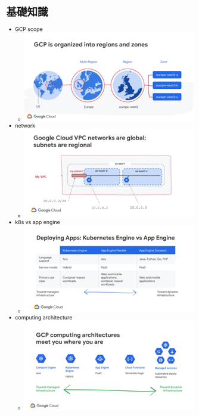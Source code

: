 # 基礎知識
- GCP scope
    - <img src="https://raw.githubusercontent.com/ShaqtinAFool/gitbook/master/img/cloud/gcp/scope.png" alt="drawing" width="700" board="1"/>
- network
    - <img src="https://raw.githubusercontent.com/ShaqtinAFool/gitbook/master/img/cloud/gcp/network.png" alt="drawing" width="700" board="1"/>
- k8s vs app engine
    - <img src="https://raw.githubusercontent.com/ShaqtinAFool/gitbook/master/img/cloud/gcp/diff-k8s-app.png" alt="drawing" width="700" board="1"/>
- computing architecture
    - <img src="https://raw.githubusercontent.com/ShaqtinAFool/gitbook/master/img/cloud/gcp/computing-architecture.png" alt="drawing" width="700" board="1"/>